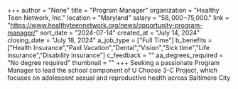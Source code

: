 +++
author = "None"
title = "Program Manager"
organization = "Healthy Teen Network, Inc."
location = "Maryland"
salary = "$58,000-$75,000."
link = "https://www.healthyteennetwork.org/news/opportunity-program-manager/"
sort_date = "2024-07-14"
created_at = "July 14, 2024"
closing_date = "July 18, 2024"
a_job_type = ["Full Time"]
b_benefits = ["Health Insurance","Paid Vacation","Dental","Vision","Sick time","Life insurance","Disability insurance"]
c_feedback = ""
aa_degrees_required = "No degree required"
thumbnail = ""
+++
Seeking a passionate Program Manager to lead the school component of U Choose 3-C Project, which focuses on adolescent sexual and reproductive health across Baltimore City